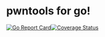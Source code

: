 # pwntools for go!
[![Go Report Card](https://goreportcard.com/badge/github.com/cweill/gotests)](https://goreportcard.com/report/github.com/cweill/gotests)[![Coverage Status](https://coveralls.io/repos/github/gopwn/pwn/badge.svg?branch=master)](https://coveralls.io/github/gopwn/pwn?branch=master)
